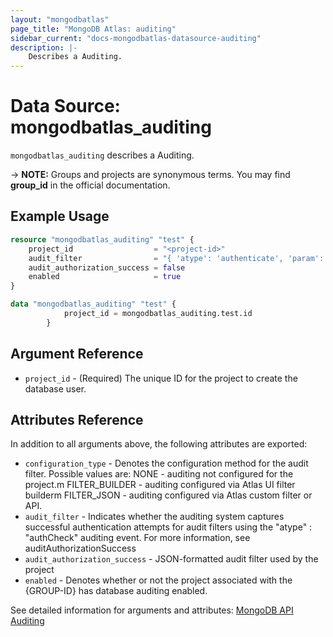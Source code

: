 ```yaml
---
layout: "mongodbatlas"
page_title: "MongoDB Atlas: auditing"
sidebar_current: "docs-mongodbatlas-datasource-auditing"
description: |-
    Describes a Auditing.
---
```


# Data Source: mongodbatlas_auditing

`mongodbatlas_auditing` describes a Auditing.

-> **NOTE:** Groups and projects are synonymous terms. You may find **group_id** in the official documentation.


## Example Usage

```terraform
resource "mongodbatlas_auditing" "test" {
	project_id                  = "<project-id>"
	audit_filter                = "{ 'atype': 'authenticate', 'param': {   'user': 'auditAdmin',   'db': 'admin',   'mechanism': 'SCRAM-SHA-1' }}"
	audit_authorization_success = false
	enabled                     = true
}

data "mongodbatlas_auditing" "test" {
			project_id = mongodbatlas_auditing.test.id
		}
```

## Argument Reference

* `project_id` - (Required) The unique ID for the project to create the database user.

## Attributes Reference

In addition to all arguments above, the following attributes are exported:

* `configuration_type` - Denotes the configuration method for the audit filter. Possible values are: NONE - auditing not configured for the project.m FILTER_BUILDER - auditing configured via Atlas UI filter builderm FILTER_JSON - auditing configured via Atlas custom filter or API.
* `audit_filter` - Indicates whether the auditing system captures successful authentication attempts for audit filters using the "atype" : "authCheck" auditing event. For more information, see auditAuthorizationSuccess
* `audit_authorization_success` - JSON-formatted audit filter used by the project
* `enabled` - Denotes whether or not the project associated with the {GROUP-ID} has database auditing enabled.


See detailed information for arguments and attributes: [MongoDB API Auditing](https://docs.atlas.mongodb.com/reference/api/auditing/)